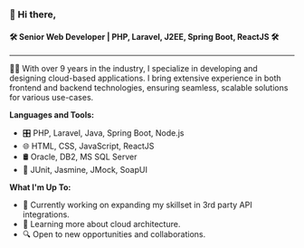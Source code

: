 ### 👋 Hi there,

#### 🛠️ Senior Web Developer | PHP, Laravel, J2EE, Spring Boot, ReactJS 🛠️

---

👨‍💻 With over 9 years in the industry, I specialize in developing and designing cloud-based applications. I bring extensive experience in both frontend and backend technologies, ensuring seamless, scalable solutions for various use-cases.

**Languages and Tools:**
- 🎛️ PHP, Laravel, Java, Spring Boot, Node.js
- 🌐 HTML, CSS, JavaScript, ReactJS
- 🛢️ Oracle, DB2, MS SQL Server
- 🧪 JUnit, Jasmine, JMock, SoapUI

**What I'm Up To:**
- 📌 Currently working on expanding my skillset in 3rd party API integrations.
- 🌱 Learning more about cloud architecture.
- 🔍 Open to new opportunities and collaborations.

<!--
**binpoet/binpoet** is a ✨ _special_ ✨ repository because its `README.md` (this file) appears on your GitHub profile.

Here are some ideas to get you started:

- 🔭 I’m currently working on ...
- 🌱 I’m currently learning ...
- 👯 I’m looking to collaborate on ...
- 🤔 I’m looking for help with ...
- 💬 Ask me about ...
- 📫 How to reach me: ...
- 😄 Pronouns: ...
- ⚡ Fun fact: ...
-->
